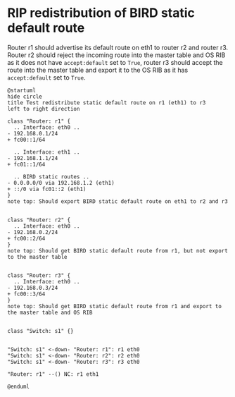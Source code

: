 # RIP redistribution of BIRD static default route

Router r1 should advertise its default route on eth1 to router r2 and router r3. Router r2 should reject the incoming route into the master table and OS RIB as it does not have `accept:default` set to `True`, router r3 should accept the route into the master table and export it to the OS RIB as it has `accept:default` set to `True`.


```plantuml
@startuml
hide circle
title Test redistribute static default route on r1 (eth1) to r3
left to right direction

class "Router: r1" {
  .. Interface: eth0 ..
- 192.168.0.1/24
+ fc00::1/64

  .. Interface: eth1 ..
- 192.168.1.1/24
+ fc01::1/64

  .. BIRD static routes ..
- 0.0.0.0/0 via 192.168.1.2 (eth1)
+ ::/0 via fc01::2 (eth1)
}
note top: Should export BIRD static default route on eth1 to r2 and r3


class "Router: r2" {
  .. Interface: eth0 ..
- 192.168.0.2/24
+ fc00::2/64
}
note top: Should get BIRD static default route from r1, but not export to the master table


class "Router: r3" {
  .. Interface: eth0 ..
- 192.168.0.3/24
+ fc00::3/64
}
note top: Should get BIRD static default route from r1 and export to the master table and OS RIB


class "Switch: s1" {}


"Switch: s1" <-down- "Router: r1": r1 eth0
"Switch: s1" <-down- "Router: r2": r2 eth0
"Switch: s1" <-down- "Router: r3": r3 eth0

"Router: r1" --() NC: r1 eth1

@enduml
```
